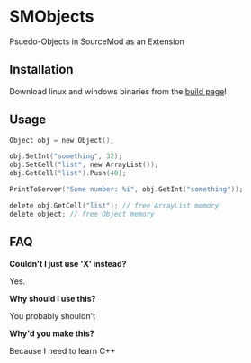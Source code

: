 # SMObjects
Psuedo-Objects in SourceMod as an Extension

## Installation
Download linux and windows binaries from the [build page](http://michaelwflaherty.com/SMObjects/)!

## Usage

```c
Object obj = new Object();

obj.SetInt("something", 32); 
obj.SetCell("list", new ArrayList());
obj.GetCell("list").Push(40);

PrintToServer("Some number: %i", obj.GetInt("something"));

delete obj.GetCell("list"); // free ArrayList memory
delete object; // free Object memory
```
## FAQ
**Couldn't I just use 'X' instead?**

Yes.

**Why should I use this?**

You probably shouldn't

**Why'd you make this?**

Because I need to learn C++
